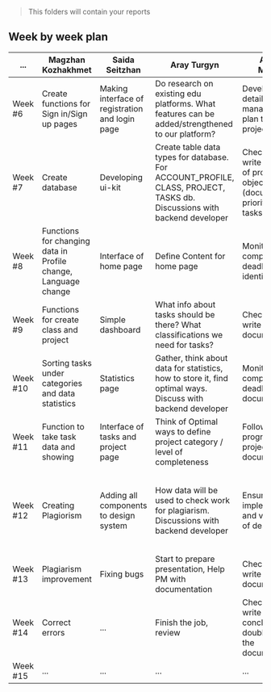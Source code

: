 > This folders will contain your reports
## Week by week plan
|...|Magzhan Kozhakhmet|Saida Seitzhan|Aray Turgyn|Aigerim Mazhtay|Frontend|
|---|---|---|---|---|---|
|Week #6|Сreate functions for Sign in/Sign up pages|Making interface of registration and login page|Do research on existing edu platforms. What features can be added/strengthened to our platform?|Develop a detailed project management plan to track project progress|...|
|Week #7|Create database|Developing ui-kit|Create table data types for database. For ACCOUNT_PROFILE, CLASS, PROJECT, TASKS db.  Discussions with backend developer|Check tasks, write description of project and objectives (documentation), prioritize project tasks|registration and login page|
|Week #8|Functions for changing data in Profile change, Language change|Interface of home page|Define Content for home page|Monitors compliance with deadlines, identify risks|home page|
|Week #9|Functions for create class and project|Simple dashboard|What info about tasks should be there? What classifications we need for tasks?|Check tasks, write documentation|settings|
|Week #10|Sorting tasks under categories and data statistics|Statistics page|Gather, think about data for statistics, how to store it, find optimal ways. Discuss with backend developer|Monitors compliance with deadlines, write documentation|dashboard page, statistics|
|Week #11|Function to take task data and showing|Interface of tasks and project page|Think of Optimal ways to define project category / level of completeness|Follow the progress of the project, write documentation|project and tasks page|
|Week #12|Creating Plagiorism|Adding all components to design system|How data will be used to check work for plagiarism. Discussions with backend developer|Ensure the implementation and verification of design tasks|looking at the work of the designer, change the design of finished pages|
|Week #13|Plagiarism improvement|Fixing bugs|Start to prepare presentation, Help PM with documentation|Check tasks, write documentation|recheck all pages and correct errors|
|Week #14|Correct errors|...|Finish the job, review|Check tasks, write a conclusion and double-check the documentation|...|
|Week #15|...|...|...|...|...|
